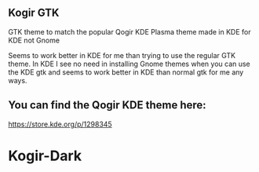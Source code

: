 ## Kogir GTK

GTK theme to match the popular Qogir KDE Plasma theme made in KDE for KDE not Gnome

Seems to work better in KDE for  me than trying to use the regular GTK theme.
In KDE I see no need in installing Gnome themes when you can use the KDE gtk and seems to work better in KDE than normal gtk for me any ways.

## You can find the Qogir KDE theme here:

https://store.kde.org/p/1298345
# Kogir-Dark
